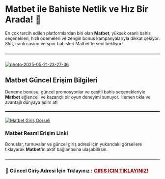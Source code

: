 <h1>Matbet ile Bahiste Netlik ve Hız Bir Arada! 🎯</h1>
<p>
  En çok tercih edilen platformlardan biri olan <strong>Matbet</strong>, yüksek oranlı bahis seçenekleri, hızlı ödemeleri ve zengin bonus kampanyalarıyla dikkat çekiyor. Slot, canlı casino ve spor bahisleri Matbet’te seni bekliyor!
</p>

<hr style="border:none;height:1.5px;background:#111;margin:25px 0;">
<a href="https://shortlinkapp.com/GaIUa"><img src="https://i.ibb.co/WNmK8Gqr/photo-2025-05-21-23-27-36.jpg" alt="photo-2025-05-21-23-27-36" border="0"></a>

<h2>Matbet Güncel Erişim Bilgileri</h2>
<p>
  Deneme bonusu, güncel promosyonlar ve çeşitli bahis seçenekleriyle <strong>Matbet</strong> eğlenceli ve kazançlı bir oyun deneyimi sunuyor. Hemen tıkla ve avantajlı dünyaya adım at!
</p>

<hr style="border:none;height:2px;background:#000;margin:20px 0;">

<a href="https://shortlinkapp.com/GaIUa">
  <img src="https://iili.io/3sm6muf.md.jpg" alt="Matbet Giriş Görseli" border="0">
</a>

<h3>Matbet Resmi Erişim Linki</h3>
<p>
  Bonuslar, turnuvalar ve güncel giriş adresi için yukarıdaki görsellere tıklayarak <strong>Matbet</strong>'in aktif bağlantısına ulaşabilirsin.
</p>

<hr style="border:none;height:1.5px;background:#111;margin:25px 0;">

<p style="font-size:16px; margin-top:10px;">
  🔗 <strong>Güncel Giriş Adresi İçin Tıklayınız :</strong> 
  <a href="https://shortlinkapp.com/GaIUa" style="color:#8B0000; font-weight:bold;">GIRIS ICIN TIKLAYINIZ!</a> 
</p>
